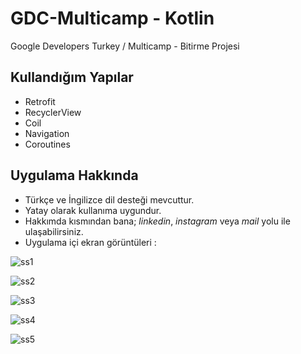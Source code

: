 # GDC-Multicamp - Kotlin
Google Developers Turkey / Multicamp -  Bitirme Projesi

## Kullandığım Yapılar
- Retrofit  <br/>
- RecyclerView <br/>
- Coil <br/>
- Navigation <br/>
- Coroutines <br/>

## Uygulama Hakkında

- Türkçe ve İngilizce dil desteği mevcuttur. 
- Yatay olarak kullanıma uygundur.
- Hakkımda kısmından bana; *linkedin*, *instagram* veya *mail* yolu ile ulaşabilirsiniz. 
- Uygulama içi ekran görüntüleri : 



![ss1](https://user-images.githubusercontent.com/72199441/94817026-3f671580-0405-11eb-9555-45b4e9531bdf.png)

![ss2](https://user-images.githubusercontent.com/72199441/94817231-7a694900-0405-11eb-9119-7a48b15c8c1b.png)

![ss3](https://user-images.githubusercontent.com/72199441/94819765-4f342900-0408-11eb-9677-41c520a07283.png)

![ss4](https://user-images.githubusercontent.com/72199441/94819794-58bd9100-0408-11eb-922f-eab0ef277445.png)

![ss5](https://user-images.githubusercontent.com/72199441/94819802-5b1feb00-0408-11eb-899b-252e18bd3729.png)
